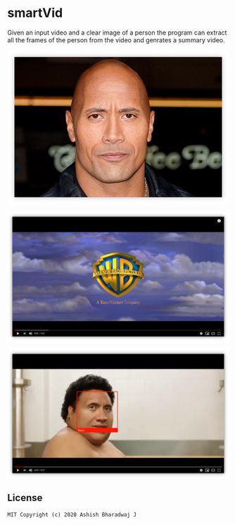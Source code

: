 # smartVid
Given an input video and a clear image of a person the program can extract all the frames of the person from the video and genrates a summary video.

![Rock](rock.png)

[![InputVideo](InPutThumbnail.png)](https://www.youtube.com/watch?v=yw9moHUgJTE&feature=youtu.be)

[![OutputVideo](OutPutThumbnail.png)](https://www.youtube.com/watch?v=MxEw3elSJ8M)

## License
    MIT Copyright (c) 2020 Ashish Bharadwaj J
